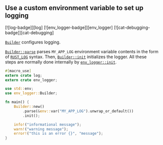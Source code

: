 ## Use a custom environment variable to set up logging

[![log-badge]][log] [![env_logger-badge]][env_logger] [![cat-debugging-badge]][cat-debugging]

[`Builder`] configures logging.

[`Builder::parse`] parses `MY_APP_LOG`
environment variable contents in the form of [`RUST_LOG`] syntax.
Then, [`Builder::init`] initializes the logger.
All these steps are normally done internally by [`env_logger::init`].

```rust
#[macro_use]
extern crate log;
extern crate env_logger;

use std::env;
use env_logger::Builder;

fn main() {
    Builder::new()
        .parse(&env::var("MY_APP_LOG").unwrap_or_default())
        .init();

    info!("informational message");
    warn!("warning message");
    error!("this is an error {}", "message");
}
```

[`env_logger::init`]: https://doc.rust-lang.org/log/env_logger/fn.init.html
[`Builder`]: https://docs.rs/env_logger/*/env_logger/struct.Builder.html
[`Builder::init`]: https://docs.rs/env_logger/*/env_logger/struct.Builder.html#method.init
[`Builder::parse`]: https://docs.rs/env_logger/*/env_logger/struct.Builder.html#method.parsese
[`RUST_LOG`]: https://doc.rust-lang.org/log/env_logger/#enabling-logging
